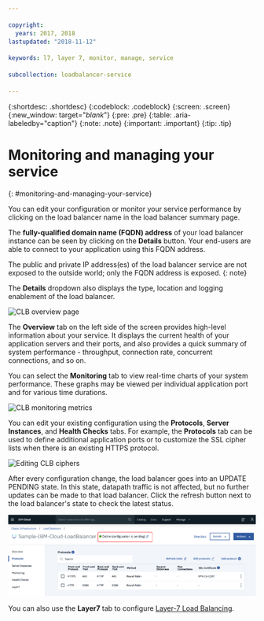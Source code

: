 ```yaml
---

copyright:
  years: 2017, 2018
lastupdated: "2018-11-12"

keywords: l7, layer 7, monitor, manage, service

subcollection: loadbalancer-service

---
```


{:shortdesc: .shortdesc}
{:codeblock: .codeblock}
{:screen: .screen}
{:new_window: target="_blank_"}
{:pre: .pre}
{:table: .aria-labeledby="caption"}
{:note: .note}
{:important: .important}
{:tip: .tip}

# Monitoring and managing your service
{: #monitoring-and-managing-your-service}

You can edit your configuration or monitor your service performance by clicking on the load balancer name in the load balancer summary page.

The **fully-qualified domain name (FQDN) address** of your load balancer instance can be seen by clicking on the **Details** button. Your end-users are able to connect to your application using this FQDN address.

The public and private IP address(es) of the load balancer service are not exposed to the outside world; only the FQDN address is exposed.
{: note}

The **Details** dropdown also displays the type, location and logging enablement of the load balancer.

![CLB overview page](images/CLB_overview_page_PUP.png "CLB overview page")

The **Overview** tab on the left side of the screen provides high-level information about your service. It displays the current health of your application servers and their ports, and also provides a quick summary of system performance - throughput, connection rate, concurrent connections, and so on.

You can select the **Monitoring** tab to view real-time charts of your system performance. These graphs may be viewed per individual application port and for various time durations.

![CLB monitoring metrics](images/CLB_monitoring_metrics_PUP.png "CLB monitoring metrics")

You can edit your existing configuration using the **Protocols**, **Server Instances**, and **Health Checks** tabs. For example, the **Protocols** tab can be used to define additional application ports or to customize the SSL cipher lists when there is an existing HTTPS protocol.

![Editing CLB ciphers](images/CLB_ciphers_edit_PUP.png "Editing CLB ciphers")

After every configuration change, the load balancer goes into an UPDATE PENDING state. In this state, datapath traffic is not affected, but no further updates can be made to that load balancer. Click the refresh button next to the load balancer's state to check the latest status.

![CLB configuration pending](images/CLB_configuration_pending_PUP.png "CLB configuration pending")

You can also use the **Layer7** tab to configure [Layer-7 Load Balancing](/docs/loadbalancer-service?topic=loadbalancer-service-layer-7-load-balancing).
